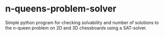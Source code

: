 # n-queens-problem-solver

Simple python program for checking solvability and number of solutions to the n-queen problem on 2D and 3D chessboards using a SAT-solver.
